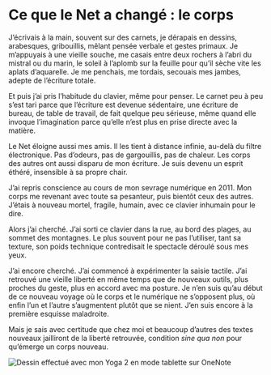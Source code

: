 # Ce que le Net a changé : le corps

J’écrivais à la main, souvent sur des carnets, je dérapais en dessins, arabesques, gribouillis, mêlant pensée verbale et gestes primaux. Je m’appuyais à une vieille souche, me casais entre deux rochers à l’abri du mistral ou du marin, le soleil à l’aplomb sur la feuille pour qu’il sèche vite les aplats d’aquarelle. Je me penchais, me tordais, secouais mes jambes, adepte de l’écriture totale.<span id="more-33780"></span>

Et puis j’ai pris l’habitude du clavier, même pour penser. Le carnet peu à peu s’est tari parce que l’écriture est devenue sédentaire, une écriture de bureau, de table de travail, de fait quelque peu sérieuse, même quand elle invoque l’imagination parce qu’elle n’est plus en prise directe avec la matière.

Le Net éloigne aussi mes amis. Il les tient à distance infinie, au-delà du filtre électronique. Pas d’odeurs, pas de gargouillis, pas de chaleur. Les corps des autres ont aussi disparu de mon écriture. Je suis devenu un esprit éthéré, insensible à sa propre chair.

J’ai repris conscience au cours de mon sevrage numérique en 2011. Mon corps me revenant avec toute sa pesanteur, puis bientôt ceux des autres. J’étais à nouveau mortel, fragile, humain, avec ce clavier inhumain pour le dire.

Alors j’ai cherché. J’ai sorti ce clavier dans la rue, au bord des plages, au sommet des montagnes. Le plus souvent pour ne pas l’utiliser, tant sa texture, son poids technique contredisait le spectacle déroulé sous mes yeux.

J’ai encore cherché. J’ai commencé à expérimenter la saisie tactile. J’ai retrouvé une vieille liberté en même temps que de nouveaux outils, plus proches du geste, plus en accord avec ma posture. Je n’en suis qu’au début de ce nouveau voyage où le corps et le numérique ne s’opposent plus, où enfin l’un et l’autre s’augmentent plutôt que se nient. J’en suis encore à la première esquisse maladroite.

Mais je sais avec certitude que chez moi et beaucoup d’autres des textes nouveaux jailliront de la liberté retrouvée, condition *sine qua non* pour qu’émerge un corps nouveau.

![Dessin effectué avec mon Yoga 2 en mode tablette sur OneNote](https://tcrouzet.com/images_tc/2013/11/tgv.jpg)